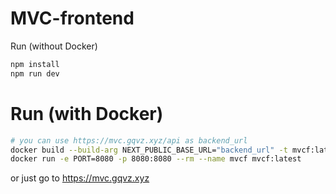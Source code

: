 # MVC-frontend

Run (without Docker)

```bash
npm install
npm run dev
```

# Run (with Docker)

```bash
# you can use https://mvc.gqvz.xyz/api as backend_url
docker build --build-arg NEXT_PUBLIC_BASE_URL="backend_url" -t mvcf:latest .
docker run -e PORT=8080 -p 8080:8080 --rm --name mvcf mvcf:latest
```

or just go to https://mvc.gqvz.xyz
